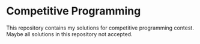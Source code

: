 # Competitive Programming

This repository contains my solutions for competitive programming contest. Maybe all solutions in this repository not accepted.